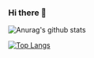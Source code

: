 ### Hi there 👋

![Anurag's github stats](https://github-readme-stats.vercel.app/api?username=florekkinga&show_icons=true&theme=vue)

[![Top Langs](https://github-readme-stats.vercel.app/api/top-langs/?username=florekkinga&layout=compact&theme=vue)](https://github.com/anuraghazra/github-readme-stats)




<!--
**florekkinga/florekkinga** is a ✨ _special_ ✨ repository because its `README.md` (this file) appears on your GitHub profile.

Here are some ideas to get you started:

- 🔭 I’m currently working on ...
- 🌱 I’m currently learning ...
- 👯 I’m looking to collaborate on ...
- 🤔 I’m looking for help with ...
- 💬 Ask me about ...
- 📫 How to reach me: ...
- 😄 Pronouns: ...
- ⚡ Fun fact: ...
-->
